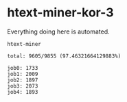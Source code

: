 # htext-miner-kor-3

Everything doing here is automated.

```
htext-miner

total: 9605/9855 (97.46321664129883%)

job0: 1733
job1: 2009
job2: 1897
job3: 2073
job4: 1893
```